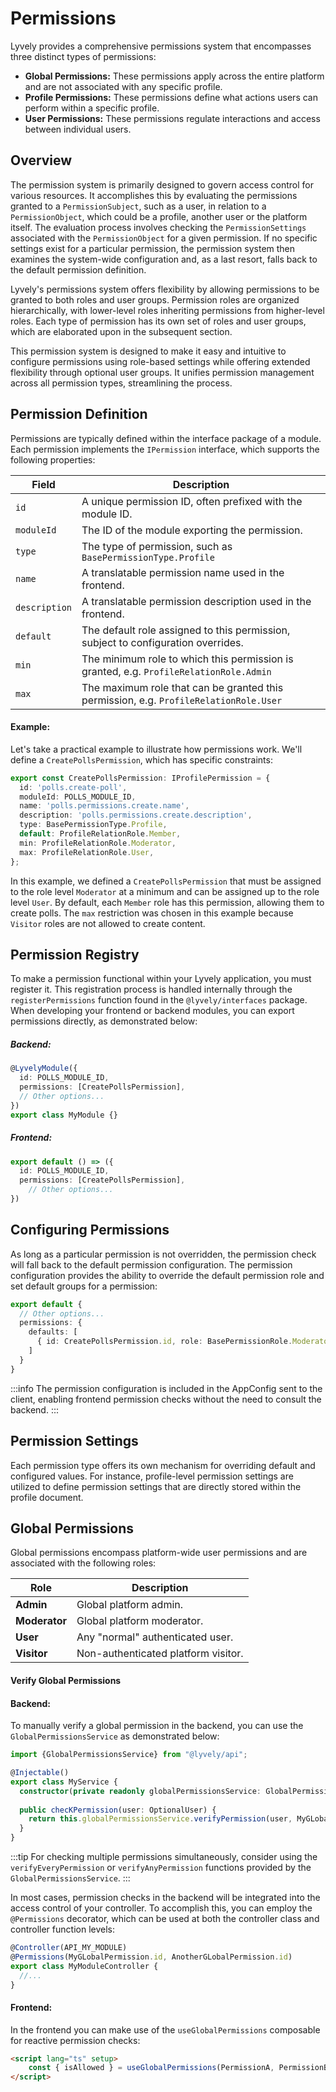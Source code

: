 # Permissions

Lyvely provides a comprehensive permissions system that encompasses three distinct types of permissions:

- **Global Permissions:** These permissions apply across the entire platform and are not associated with any specific profile.
- **Profile Permissions:** These permissions define what actions users can perform within a specific profile.
- **User Permissions:** These permissions regulate interactions and access between individual users.

## Overview

The permission system is primarily designed to govern access control for various resources. It accomplishes this by 
evaluating the permissions granted to a `PermissionSubject`, such as a user, in relation to a `PermissionObject`, 
which could be a profile, another user or the platform itself. The evaluation process involves checking the 
`PermissionSettings` associated with the `PermissionObject` for a given permission. If no specific settings exist for a 
particular permission, the permission system then examines the system-wide configuration and, as a last resort, 
falls back to the default permission definition.

Lyvely's permissions system offers flexibility by allowing permissions to be granted to both roles and user groups. 
Permission roles are organized hierarchically, with lower-level roles inheriting permissions from higher-level roles. 
Each type of permission has its own set of roles and user groups, which are elaborated upon in the subsequent section.

This permission system is designed to make it easy and intuitive to configure permissions using role-based settings while 
offering extended flexibility through optional user groups. It unifies permission management across all permission types, 
streamlining the process.

## Permission Definition

Permissions are typically defined within the interface package of a module. Each permission implements the 
`IPermission` interface, which supports the following properties:

| Field         | Description                                                                            |
|---------------|----------------------------------------------------------------------------------------|
| `id`          | A unique permission ID, often prefixed with the module ID.                             |
| `moduleId`    | The ID of the module exporting the permission.                                         |
| `type`        | The type of permission, such as `BasePermissionType.Profile`                           |
| `name`        | A translatable permission name used in the frontend.                                   |
| `description` | A translatable permission description used in the frontend.                            |
| `default`     | The default role assigned to this permission, subject to configuration overrides.      |
| `min`         | The minimum role to which this permission is granted, e.g. `ProfileRelationRole.Admin` |
| `max`         | The maximum role that can be granted this permission, e.g. `ProfileRelationRole.User`  |

#### Example:

Let's take a practical example to illustrate how permissions work. We'll define a `CreatePollsPermission`, which has 
specific constraints:

```typescript title=packages/interfaces/permissions/create-polls.permission.ts
export const CreatePollsPermission: IProfilePermission = {
  id: 'polls.create-poll',
  moduleId: POLLS_MODULE_ID,
  name: 'polls.permissions.create.name',
  description: 'polls.permissions.create.description',
  type: BasePermissionType.Profile,
  default: ProfileRelationRole.Member,
  min: ProfileRelationRole.Moderator,
  max: ProfileRelationRole.User,
};
```

In this example, we defined a `CreatePollsPermission` that must be assigned to the role level `Moderator` at a minimum 
and can be assigned up to the role level `User`. By default, each `Member` role has this permission, allowing them to 
create polls. The `max` restriction was chosen in this example because `Visitor` roles are not allowed to create content.

## Permission Registry

To make a permission functional within your Lyvely application, you must register it. This registration process is 
handled internally through the `registerPermissions` function found in the `@lyvely/interfaces` package. 
When developing your frontend or backend modules, you can export permissions directly, as demonstrated below:

##### Backend:

```typescript title=packages/api/src/polls.module.ts
@LyvelyModule({
  id: POLLS_MODULE_ID,
  permissions: [CreatePollsPermission],
  // Other options...
})
export class MyModule {}
```

##### Frontend:

```typescript title=packages/web/src/module.ts
export default () => ({
  id: POLLS_MODULE_ID,
  permissions: [CreatePollsPermission],
    // Other options...
})
```

## Configuring Permissions

As long as a particular permission is not overridden, the permission check will fall back to the default permission 
configuration. The permission configuration provides the ability to override the default permission role and set default
groups for a permission:

```typescript title=lyvely.config.ts
export default {
  // Other options...
  permissions: {
    defaults: [
      { id: CreatePollsPermission.id, role: BasePermissionRole.Moderator },
    ]
  }
}
```

:::info
The permission configuration is included in the AppConfig sent to the client, enabling frontend permission checks 
without the need to consult the backend.
:::

## Permission Settings

Each permission type offers its own mechanism for overriding default and configured values. For instance, profile-level 
permission settings are utilized to define permission settings that are directly stored within the profile document.

## Global Permissions

Global permissions encompass platform-wide user permissions and are associated with the following roles:


| Role          | Description                          |
|---------------|--------------------------------------|
| **Admin**     | Global platform admin.               |
| **Moderator** | Global platform moderator.           |
| **User**      | Any "normal" authenticated user.     |
| **Visitor**   | Non-authenticated platform visitor.  |

#### Verify Global Permissions

#### Backend:

To manually verify a global permission in the backend, you can use the `GlobalPermissionsService` as demonstrated below:

```typescript
import {GlobalPermissionsService} from "@lyvely/api";

@Injectable()
export class MyService {
  constructor(private readonly globalPermissionsService: GlobalPermissionsService);
  
  public checKPermission(user: OptionalUser) {
    return this.globalPermissionsService.verifyPermission(user, MyGLobalPermission.id)
  }
}
```

:::tip
For checking multiple permissions simultaneously, consider using the `verifyEveryPermission` or `verifyAnyPermission`
functions provided by the `GlobalPermissionsService`.
:::

In most cases, permission checks in the backend will be integrated into the access control of your controller. To 
accomplish this, you can employ the `@Permissions` decorator, which can be used at both the controller class and 
controller function levels:

```typescript
@Controller(API_MY_MODULE)
@Permissions(MyGLobalPermission.id, AnotherGLobalPermission.id)
export class MyModuleController {
  //...
}
```

#### Frontend:

In the frontend you can make use of the `useGlobalPermissions` composable for reactive permission checks:

```html
<script lang="ts" setup>
    const { isAllowed } = useGlobalPermissions(PermissionA, PermissionB);
</script>
```
